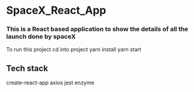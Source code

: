 # SpaceX_React_App
### This is a React based application to show the details of all the launch done by spaceX

To run this project
cd into project
yarn install
yarn start

## Tech stack
create-react-app
axios
jest
enzyme
